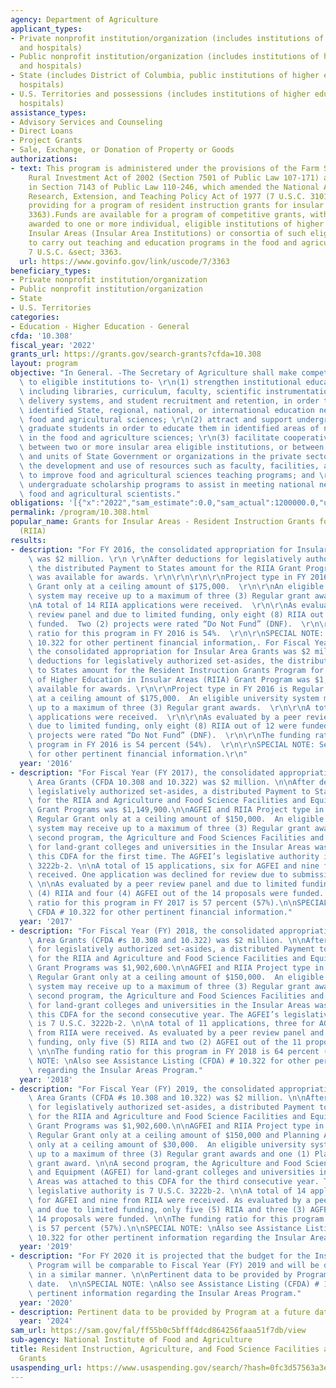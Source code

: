 ```yaml
---
agency: Department of Agriculture
applicant_types:
- Private nonprofit institution/organization (includes institutions of higher education
  and hospitals)
- Public nonprofit institution/organization (includes institutions of higher education
  and hospitals)
- State (includes District of Columbia, public institutions of higher education and
  hospitals)
- U.S. Territories and possessions (includes institutions of higher education and
  hospitals)
assistance_types:
- Advisory Services and Counseling
- Direct Loans
- Project Grants
- Sale, Exchange, or Donation of Property or Goods
authorizations:
- text: This program is administered under the provisions of the Farm Security and
    Rural Investment Act of 2002 (Section 7501 of Public Law 107-171) as reauthorized
    in Section 7143 of Public Law 110-246, which amended the National Agricultural
    Research, Extension, and Teaching Policy Act of 1977 (7 U.S.C. 3101 et seq.) by
    providing for a program of resident instruction grants for insular areas (7 U.S.C.
    3363).Funds are available for a program of competitive grants, with funds to be
    awarded to one or more individual, eligible institutions of higher education in
    Insular Areas (Insular Area Institutions) or consortia of such eligible institutions,
    to carry out teaching and education programs in the food and agricultural sciences..
    7 U.S.C. &sect; 3363.
  url: https://www.govinfo.gov/link/uscode/7/3363
beneficiary_types:
- Private nonprofit institution/organization
- Public nonprofit institution/organization
- State
- U.S. Territories
categories:
- Education - Higher Education - General
cfda: '10.308'
fiscal_year: '2022'
grants_url: https://grants.gov/search-grants?cfda=10.308
layout: program
objective: "In General. -The Secretary of Agriculture shall make competitive grants\
  \ to eligible institutions to- \r\n(1) strengthen institutional educational capacities,\
  \ including libraries, curriculum, faculty, scientific instrumentation, instruction\
  \ delivery systems, and student recruitment and retention, in order to respond to\
  \ identified State, regional, national, or international education needs in the\
  \ food and agricultural sciences; \r\n(2) attract and support undergraduate and\
  \ graduate students in order to educate them in identified areas of national need\
  \ in the food and agriculture sciences; \r\n(3) facilitate cooperative initiatives\
  \ between two or more insular area eligible institutions, or between those institutions\
  \ and units of State Government or organizations in the private sector, to maximize\
  \ the development and use of resources such as faculty, facilities, and equipment\
  \ to improve food and agricultural sciences teaching programs; and \r\n(4) conduct\
  \ undergraduate scholarship programs to assist in meeting national needs for training\
  \ food and agricultural scientists."
obligations: '[{"x":"2022","sam_estimate":0.0,"sam_actual":1200000.0,"usa_spending_actual":1127543.11},{"x":"2023","sam_estimate":1200000.0,"sam_actual":0.0,"usa_spending_actual":2760860.15},{"x":"2024","sam_estimate":1542521.0,"sam_actual":0.0,"usa_spending_actual":1825159.45}]'
permalink: /program/10.308.html
popular_name: Grants for Insular Areas - Resident Instruction Grants for Insular Areas
  (RIIA)
results:
- description: "For FY 2016, the consolidated appropriation for Insular Area Grants\
    \ was $2 million. \r\n \r\nAfter deductions for legislatively authorized set-asides,\
    \ the distributed Payment to States amount for the RIIA Grant Program was $1,113,579\
    \ was available for awards. \r\n\r\n\r\n\r\nProject type in FY 2016 is Regular\
    \ Grant only at a ceiling amount of $175,000.  \r\n\r\nAn eligible university\
    \ system may receive up to a maximum of three (3) Regular grant awards.  \r\n\r\
    \nA total of 14 RIIA applications were received.  \r\n\r\nAs evaluated by a peer\
    \ review panel and due to limited funding, only eight (8) RIIA out of 12 were\
    \ funded.  Two (2) projects were rated “Do Not Fund” (DNF).  \r\n\r\nThe funding\
    \ ratio for this program in FY 2016 is 54%.  \r\n\r\nSPECIAL NOTE: See CFDA #\
    \ 10.322 for other pertinent financial information,. For Fiscal Year (FY) 2016,\
    \ the consolidated appropriation for Insular Area Grants was $2 million. After\
    \ deductions for legislatively authorized set-asides, the distributed Payment\
    \ to States amount for the Resident Instruction Grants Program for Institutions\
    \ of Higher Education in Insular Areas (RIIA) Grant Program was $1,150,425 was\
    \ available for awards. \r\n\r\nProject type in FY 2016 is Regular Grant only\
    \ at a ceiling amount of $175,000.  An eligible university system may receive\
    \ up to a maximum of three (3) Regular grant awards.  \r\n\r\nA total of 14 RIIA\
    \ applications were received.  \r\n\r\nAs evaluated by a peer review panel and\
    \ due to limited funding, only eight (8) RIIA out of 12 were funded.  Two (2)\
    \ projects were rated “Do Not Fund” (DNF).  \r\n\r\nThe funding ratio for this\
    \ program in FY 2016 is 54 percent (54%).  \r\n\r\nSPECIAL NOTE: See CFDA # 10.322\
    \ for other pertinent financial information.\r\n"
  year: '2016'
- description: "For Fiscal Year (FY 2017), the consolidated appropriation for Insular\
    \ Area Grants (CFDA 10.308 and 10.322) was $2 million. \n\nAfter deductions for\
    \ legislatively authorized set-asides, a distributed Payment to States amount\
    \ for the RIIA and Agriculture and Food Science Facilities and Equipment (AGFEI)\
    \ Grant Programs was $1,149,900.\n\nAGFEI and RIIA Project type in FY 2017 is\
    \ Regular Grant only at a ceiling amount of $150,000.  An eligible university\
    \ system may receive up to a maximum of three (3) Regular grant awards. \n\nA\
    \ second program, the Agriculture and Food Sciences Facilities and Equipment (AGFEI)\
    \ for land-grant colleges and universities in the Insular Areas was attached to\
    \ this CDFA for the first time. The AGFEI’s legislative authority is 7 U.S.C.\
    \ 3222b-2. \n\nA total of 15 applications, six for AGFEI and nine form RIIA were\
    \ received. One application was declined for review due to submission guidelines\
    \ \n\nAs evaluated by a peer review panel and due to limited funding, only four\
    \ (4) RIIA and four (4) AGFEI out of the 14 proposals were funded. \n\nThe funding\
    \ ratio for this program in FY 2017 is 57 percent (57%).\n\nSPECIAL NOTE: See\
    \ CFDA # 10.322 for other pertinent financial information."
  year: '2017'
- description: "For Fiscal Year (FY) 2018, the consolidated appropriation for Insular\
    \ Area Grants (CFDA #s 10.308 and 10.322) was $2 million. \n\nAfter deductions\
    \ for legislatively authorized set-asides, a distributed Payment to States amount\
    \ for the RIIA and Agriculture and Food Science Facilities and Equipment (AGFEI)\
    \ Grant Programs was $1,902,600.\n\nAGFEI and RIIA Project type in FY 2018 is\
    \ Regular Grant only at a ceiling amount of $150,000.  An eligible university\
    \ system may receive up to a maximum of three (3) Regular grant awards. \n\nA\
    \ second program, the Agriculture and Food Sciences Facilities and Equipment (AGFEI)\
    \ for land-grant colleges and universities in the Insular Areas was attached to\
    \ this CDFA for the second consecutive year. The AGFEI’s legislative authority\
    \ is 7 U.S.C. 3222b-2. \n\nA total of 11 applications, three for AGFEI and eight\
    \ from RIIA were received. As evaluated by a peer review panel and due to limited\
    \ funding, only five (5) RIIA and two (2) AGFEI out of the 11 proposals were funded.\
    \ \n\nThe funding ratio for this program in FY 2018 is 64 percent (57%).\n\nSPECIAL\
    \ NOTE: \nAlso see Assistance Listing (CFDA) # 10.322 for other pertinent information\
    \ regarding the Insular Areas Program."
  year: '2018'
- description: "For Fiscal Year (FY) 2019, the consolidated appropriation for Insular\
    \ Area Grants (CFDA #s 10.308 and 10.322) was $2 million. \n\nAfter deductions\
    \ for legislatively authorized set-asides, a distributed Payment to States amount\
    \ for the RIIA and Agriculture and Food Science Facilities and Equipment (AGFEI)\
    \ Grant Programs was $1,902,600.\n\nAGFEI and RIIA Project type in FY 2019 is\
    \ Regular Grant only at a ceiling amount of $150,000 and Planning Activity Grant\
    \ only at a ceiling amount of $30,000.  An eligible university system may receive\
    \ up to a maximum of three (3) Regular grant awards and one (1) Planning activity\
    \ grant award. \n\nA second program, the Agriculture and Food Sciences Facilities\
    \ and Equipment (AGFEI) for land-grant colleges and universities in the Insular\
    \ Areas was attached to this CDFA for the third consecutive year. The AGFEI’s\
    \ legislative authority is 7 U.S.C. 3222b-2. \n\nA total of 14 applications, five\
    \ for AGFEI and nine from RIIA were received. As evaluated by a peer review panel\
    \ and due to limited funding, only five (5) RIIA and three (3) AGFEI out of the\
    \ 14 proposals were funded. \n\nThe funding ratio for this program in FY 2019\
    \ is 57 percent (57%).\n\nSPECIAL NOTE: \nAlso see Assistance Listing (CFDA) #\
    \ 10.322 for other pertinent information regarding the Insular Areas Program."
  year: '2019'
- description: "For FY 2020 it is projected that the budget for the Insular Areas\
    \ Program will be comparable to Fiscal Year (FY) 2019 and will be distributed\
    \ in a similar manner. \n\nPertinent data to be provided by Program at a future\
    \ date.  \n\nSPECIAL NOTE: \nAlso see Assistance Listing (CFDA) # 10.322 for other\
    \ pertinent information regarding the Insular Areas Program."
  year: '2020'
- description: Pertinent data to be provided by Program at a future date.
  year: '2024'
sam_url: https://sam.gov/fal/ff55b0c5bfff4dcd864256faaa51f7db/view
sub-agency: National Institute of Food and Agriculture
title: Resident Instruction, Agriculture, and Food Science Facilities and Equipment
  Grants
usaspending_url: https://www.usaspending.gov/search/?hash=0fc3d57563a3edd2d003d579abfbbd13
---
```

